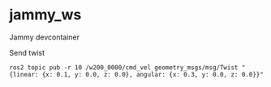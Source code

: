 # jammy_ws
Jammy devcontainer


Send twist

```
ros2 topic pub -r 10 /w200_0000/cmd_vel geometry_msgs/msg/Twist "{linear: {x: 0.1, y: 0.0, z: 0.0}, angular: {x: 0.3, y: 0.0, z: 0.0}}"
```